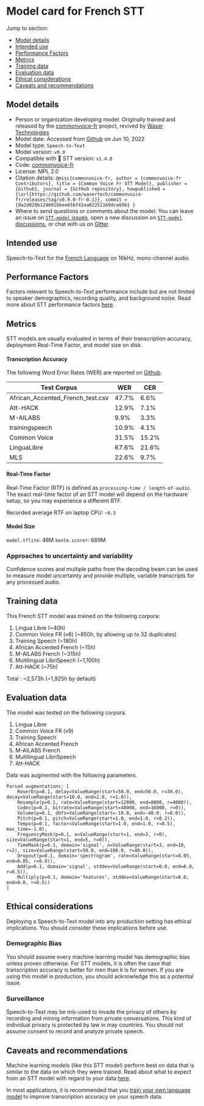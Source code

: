 # Model card for French STT

Jump to section:

- [Model details](#model-details)
- [Intended use](#intended-use)
- [Performance Factors](#performance-factors)
- [Metrics](#metrics)
- [Training data](#training-data)
- [Evaluation data](#evaluation-data)
- [Ethical considerations](#ethical-considerations)
- [Caveats and recommendations](#caveats-and-recommendations)

## Model details

- Person or organization developing model: Originally trained and released by the [commonvoice-fr](https://github.com/common-voice/commonvoice-fr) project, revived by [Waser Technologies](https://github.com/wasertech/commonvoice-fr/tree/v0.9.0-fr-0.1)
- Model date: Accessed from [Github](https://github.com/wasertech/commonvoice-fr/releases/tag/v0.9.0-fr-0.1) on Jun 10, 2022
- Model type: `Speech-to-Text`
- Model version: `v0.9`
- Compatible with 🐸 STT version: `v1.4.0`
- Code: [commonvoice-fr](https://github.com/wasertech/commonvoice-fr/tree/v0.9.0-fr-0.1)
- License: MPL 2.0
- Citation details: `@misc{commonvoice-fr,
author = {commonvoice-fr Contributors},
title = {Common Voice Fr STT Model},
publisher = {Github},
journal = {GitHub repository},
howpublished = {\url{https://github.com/wasertech/commonvoice-fr/releases/tag/v0.9.0-fr-0.1}},
commit = {0a2d028b124691bbee656f43aa02251169dce69b}
}`
- Where to send questions or comments about the model: You can leave an issue on [`STT-model` issues](https://github.com/coqui-ai/STT-models/issues), open a new discussion on [`STT-model` discussions](https://github.com/coqui-ai/STT-models/discussions), or chat with us on [Gitter](https://gitter.im/coqui-ai/).

## Intended use

Speech-to-Text for the [French Language](https://en.wikipedia.org/wiki/French_language) on 16kHz, mono-channel audio.

## Performance Factors

Factors relevant to Speech-to-Text performance include but are not limited to speaker demographics, recording quality, and background noise. Read more about STT performance factors [here](https://stt.readthedocs.io/en/latest/DEPLOYMENT.html#how-will-a-model-perform-on-my-data).

## Metrics

STT models are usually evaluated in terms of their transcription accuracy, deployment Real-Time Factor, and model size on disk.

#### Transcription Accuracy

The following Word Error Rates (WER) are reported on [Github](https://github.com/wasertech/commonvoice-fr/releases/tag/v0.9.0-fr-0.1).

|Test Corpus|WER|CER|
|-----------|---|---|
|African_Accented_French_test.csv|47.7\%|6.6\%|
|Att-HACK|12.9\%|7.1\%|
|M-AILABS|9.9\%|3.3\%|
|trainingspeech|10.9\%|4.1\%|
|Common Voice|31.5\%|15.2\%|
|LinguaLibre|67.6\%|21.6\%|
|MLS|22.6\%|9.7\%|

#### Real-Time Factor

Real-Time Factor (RTF) is defined as `processing-time / length-of-audio`. The exact real-time factor of an STT model will depend on the hardware setup, so you may experience a different RTF.

Recorded average RTF on laptop CPU: `~0.3`

#### Model Size

`model.tflite`: 46M
`kenlm.scorer`: 689M

### Approaches to uncertainty and variability

Confidence scores and multiple paths from the decoding beam can be used to measure model uncertainty and provide multiple, variable transcripts for any processed audio.

## Training data

This French STT model was trained on the following corpora:

1. Lingua Libre (~40h)
2. Common Voice FR (v8) (~850h, by allowing up to 32 duplicates)
3. Training Speech (~180h)
4. African Accented French (~15h)
5. M-AILABS French (~315h)
6. Multilingual LibriSpeech (~1,100h)
7. Att-HACK (~75h)

Total : ~2,573h 
(~1,925h by default)

## Evaluation data

The model was tested on the following corpora.

1. Lingua Libre
2. Common Voice FR (v9)
3. Training Speech
4. African Accented French
5. M-AILABS French
6. Multilingual LibriSpeech
7. Att-HACK

Data was augmented with the following parameters.

```
Parsed augmentations: [
    Reverb(p=0.1, delay=ValueRange(start=50.0, end=50.0, r=30.0), decay=ValueRange(start=10.0, end=2.0, r=1.0)),
    Resample(p=0.1, rate=ValueRange(start=12000, end=8000, r=4000)),
    Codec(p=0.1, bitrate=ValueRange(start=48000, end=16000, r=0)),
    Volume(p=0.1, dbfs=ValueRange(start=-10.0, end=-40.0, r=0.0)),
    Pitch(p=0.1, pitch=ValueRange(start=1.0, end=1.0, r=0.2)),
    Tempo(p=0.1, factor=ValueRange(start=1.0, end=1.0, r=0.5), max_time=-1.0), 
    FrequencyMask(p=0.1, n=ValueRange(start=1, end=3, r=0), size=ValueRange(start=1, end=5, r=0)), 
    TimeMask(p=0.1, domain='signal', n=ValueRange(start=3, end=10, r=2), size=ValueRange(start=50.0, end=100.0, r=40.0)),
    Dropout(p=0.1, domain='spectrogram', rate=ValueRange(start=0.05, end=0.05, r=0.0)),
    Add(p=0.1, domain='signal', stddev=ValueRange(start=0.0, end=0.0, r=0.5)),
    Multiply(p=0.1, domain='features', stddev=ValueRange(start=0.0, end=0.0, r=0.5))
]
```

## Ethical considerations

Deploying a Speech-to-Text model into any production setting has ethical implications. You should consider these implications before use.

### Demographic Bias

You should assume every machine learning model has demographic bias unless proven otherwise. For STT models, it is often the case that transcription accuracy is better for men than it is for women. If you are using this model in production, you should acknowledge this as a potential issue.

### Surveillance

Speech-to-Text may be mis-used to invade the privacy of others by recording and mining information from private conversations. This kind of individual privacy is protected by law in may countries. You should not assume consent to record and analyze private speech.

## Caveats and recommendations

Machine learning models (like this STT model) perform best on data that is similar to the data on which they were trained. Read about what to expect from an STT model with regard to your data [here](https://stt.readthedocs.io/en/latest/DEPLOYMENT.html#how-will-a-model-perform-on-my-data). 

In most applications, it is recommended that you [train your own language model](https://stt.readthedocs.io/en/latest/LANGUAGE_MODEL.html) to improve transcription accuracy on your speech data.
